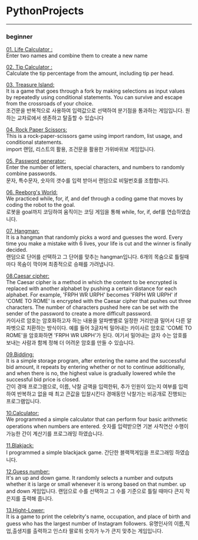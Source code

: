 # PythonProjects
<hr>

### beginner

<p><a href="https://github.com/littleduck1219/PythonProjects/blob/main/01.beginner%20project/01.make%20name/01.life_calculator.ipynb">01. Life Calculator : </a><br>
          Enter two names and combine them to create a new name</p>
<p><a href="https://github.com/littleduck1219/PythonProjects/blob/main/01.beginner%20project/02.tip%20calculator/02.tip%20calculator.ipynb">02. Tip Calculator : </a><br>
          Calculate the tip percentage from the amount, including tip per head.</p>
<p><a href="https://github.com/littleduck1219/PythonProjects/blob/main/01.beginner%20project/03.treasure%20island/treasure_island.py">03. Treasure Island: </a><br>
          It is a game that goes through a fork by making selections as input values by repeatedly using conditional statements. You can survive and escape from the crossroads of your choice.<br>
          조건문을 반복적으로 사용하여 입력값으로 선택하여 분기점을 통과하는 게임입니다. 원하는 교차로에서 생존하고 탈출할 수 있습니다</p>
<p><a href="https://github.com/littleduck1219/PythonProjects/blob/main/01.beginner%20project/04.rockpaperscissor/04.rock_paper_scissor.py">04. Rock Paper Scissors: </a><br>
          This is a rock-paper-scissors game using import random, list usage, and conditional statements.<br>
          import 랜덤, 리스트의 활용, 조건문을 활용한 가위바위보 게임입니다.</p>
<p><a href="https://github.com/littleduck1219/PythonProjects/tree/main/01.beginner%20project/05.password%20generator">05. Password generator: </a><br>
          Enter the number of letters, special characters, and numbers to randomly combine passwords.<br>
          문자, 특수문자, 숫자의 갯수를 입력 받아서 랜덤으로 비밀번호를 조합합니다.</p>
<p><a href="https://github.com/littleduck1219/PythonProjects/tree/main/01.beginner%20project/06.Reeborg's%20World">06. Reeborg's World: </a><br>
          We practiced while, for, if, and def through a coding game that moves by coding the robot to the goal.<br>
          로봇을 goal까지 코딩하여 움직이는 코딩 게임을 통해 while, for, if, def를 연습하였습니다.</p>
<p><a href="https://github.com/littleduck1219/PythonProjects/tree/main/01.beginner%20project/07.hangman">07. Hangman: </a><br>
          It is a hangman that randomly picks a word and guesses the word. Every time you make a mistake with 6 lives, your life is cut and the winner is finally decided.<br>
          랜덤으로 단어를 선택하고 그 단어를 맞추는 hangman입니다. 6개의 목숨으로 틀릴때마다 목숨이 깍이며 최종적으로 승패를 가려냅니다.</p>
<p><a href="https://github.com/littleduck1219/PythonProjects/tree/main/01.beginner%20project/08.Caesar%20cipher">08.Caesar cipher: </a><br>
          The Caesar cipher is a method in which the content to be encrypted is replaced with another alphabet by pushing a certain distance for each alphabet. For example, 'FRPH WR URPH' becomes 'FRPH WR URPH' if 'COME TO ROME' is encrypted with the Caesar cipher that pushes out three characters. The number of characters pushed here can be set with the sender of the password to create a more difficult password.<br>
          카이사르 암호는 암호화하고자 하는 내용을 알파벳별로 일정한 거리만큼 밀어서 다른 알파벳으로 치환하는 방식이다. 예를 들어 3글자씩 밀어내는 카이사르 암호로 'COME TO ROME'을 암호화하면 'FRPH WR URPH'가 된다. 여기서 밀어내는 글자 수는 암호를 보내는 사람과 함께 정해 더 어려운 암호를 만들 수 있습니다.</p>
<p><a href="https://github.com/littleduck1219/PythonProjects/tree/main/01.beginner%20project/09.bidding">09.Bidding: </a><br>
          It is a simple storage program, after entering the name and the successful bid amount, it repeats by entering whether or not to continue additionally, and when there is no, the highest value is gradually lowered while the successful bid price is closed.<br>
          간이 경매 프로그램으로, 이름, 낙찰 금액을 입력한뒤, 추가 인원이 있는지 여부를 입력 하여 반복하고 없을 때 최고 큰값을 입찰시킨다 경매동안 낙찰가는 비공개로 진행되는 프로그램입니다.</p>
<p><a href="https://github.com/littleduck1219/PythonProjects/tree/main/01.beginner%20project/10.Calculator">10.Calculator: </a><br>
          We programmed a simple calculator that can perform four basic arithmetic operations when numbers are entered.
          숫자를 입력받으면 기본 사칙연산 수행이 가능한 간이 계산기를 프로그래밍 하였습니다.</p>
<p><a href="https://github.com/littleduck1219/PythonProjects/tree/main/01.beginner%20project/11.Blackjack">11.Blakjack: </a><br>
          I programmed a simple blackjack game.
          간단한 블랙잭게임을 프로그래밍 하였습니다.</p>
<p><a href="https://github.com/littleduck1219/PythonProjects/tree/main/01.beginner%20project/12.Guess%20number">12.Guess number: </a><br>
          It's an up and down game. It randomly selects a number and outputs whether it is large or small whenever it is wrong based on that number.
          up and down 게임입니다. 랜덤으로 수를 선택하고 그 수를 기준으로 틀릴 때마다 큰지 작은지를 출력해 줍니다. </p>
<p><a href="https://github.com/littleduck1219/PythonProjects/tree/main/01.beginner%20project/13.Hight-Lower">13.Hight-Lower: </a><br>
          It is a game to print the celebrity's name, occupation, and place of birth and guess who has the largest number of Instagram followers.
          유명인사의 이름,직업,출생지를 출력하고 인스타 팔로워 숫자가 누가 큰지 맞추는 게임입니다.</p>



          